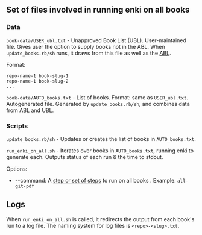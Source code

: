 ## Set of files involved in running enki on all books


### Data

`book-data/USER_ubl.txt` - Unapproved Book List (UBL). User-maintained file. Gives user the option to supply books not in the ABL. When `update_books.rb/sh` runs, it draws from this file as well as the [ABL](https://github.com/openstax/content-manager-approved-books/blob/main/approved-book-list.json).

Format:
```
repo-name-1 book-slug-1
repo-name-1 book-slug-2
...
```

`book-data/AUTO_books.txt` - List of books. Format: same as `USER_ubl.txt`. Autogenerated file. Generated by `update_books.rb/sh`, and combines data from ABL and UBL.

### Scripts

`update_books.rb/sh` - Updates or creates the list of books in `AUTO_books.txt`.

`run_enki_on_all.sh` - Iterates over books in `AUTO_books.txt`, running enki to generate each. Outputs status of each run & the time to stdout.

Options:
- --command: A [step or set of steps](../step-config.json) to run on all books . Example: `all-git-pdf`

## Logs

When `run_enki_on_all.sh` is called, it redirects the output from each book's run to a log file. The naming system for log files is `<repo>-<slug>.txt`.
